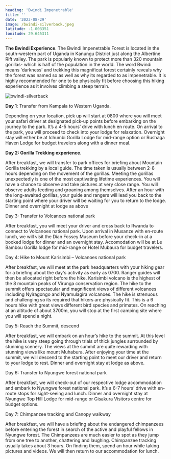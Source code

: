 ```yaml
---
heading: 'Bwindi Impenetrable'
title: ''
date: '2023-08-29'
image: /bwindi-silverback.jpeg
latitude: -1.003351
lonitude: 29.645311
---
```

**The Bwindi Experience**.
The Bwindi Impenetrable Forest is located in the south-western part of Uganda in Kanungu District just along the Albertine Rift valley. The park is popularly known to protect more than 320 mountain gorillas- which is half of the population in the world. 
The word Bwindi means 'darkness' and trekking this magnificat forest certainly reveals why the forest was named so as well as why its regarded to as impenetrable. It is highly recommended for one to be physically fit before choosing this hiking experience as it involves climbing a steep terrain. 

![bwindi-silverback](/bwindi-silverback.jpeg)

**Day 1**: Transfer from Kampala to Western Uganda.

Depending on your location, pick up will start at 0800 where you will meet your safari driver at designated  pick-up points before embarking on the journey to the park. It’s a 4-5 hours’ drive with lunch en route. On arrival to the park, you will proceed to check into your lodge for relaxation. Overnight stay will either be at Ichumbi Gorilla Lodge for mid-range option or Rushaga Haven Lodge for budget travelers along with a dinner meal.

**Day 2: Gorilla Trekking experience**.

After breakfast, we will transfer to park offices for briefing about Mountain Gorilla trekking by a local guide. The time taken is usually between 2-8 hours depending on the movement of the gorillas. Meeting the gorillas unexpectedly is one of the most captivating lifetime experiences. You will have a chance to observe and take pictures at very close range. You will observe adults feeding and groaning among themselves. After an hour with the long-awaited gorillas, your guide and rangers will lead you back to the starting point where your driver will be waiting for you to return to the lodge. Dinner and overnight at lodge as above

Day 3: Transfer to Volcanoes national park

After breakfast, you will meet your driver and cross back to Rwanda to connect to Volcanoes national park. Upon arrival in Musanze with en-route lunch, we will visit the Dian Fossey Museum before your check-in at a booked lodge for dinner and an overnight stay. Accomodation will be at Le Bambou Gorilla lodge for mid-range or Hotel Mubaura for budget travelers. 

Day 4: Hike to Mount Karisimbi – Volcanoes national park

After breakfast, we will meet at the park headquarters with your hiking gear for a briefing about the day's activity as early as 0700. Ranger guides will then be allocated right before the hike. Karisimbi volcano is the highest of the 8 mountain peaks of Virunga conservation region. The hike to the summit offers spectacular and magnificent views of different volcanoes including Nyiragongo and Nyamulagira volcanoes. The hike is strenuous and challenging so its required that hikers are physically fit. This is a 6 hours hike with great views different bird species and primates. On reaching at an altitude of about 3700m, you will stop at the first camping site where you will spend a night.

Day 5: Reach the Summit, descend

After breakfast, we will embark on an hour’s hike to the summit. At this level the hike is very steep going through trials of thick jungles surrounded by stunning scenery. The views at the summit are quite rewarding with stunning views like mount Muhabura. After enjoying your time at the summit, we will descend to the starting point to meet our driver and return to your lodge to rest. Dinner and overnight stay at lodge as above.

Day 6: Transfer to Nyungwe forest national park

After breakfast, we will check-out of our respective lodge accommodation and embark to Nyungwe forest national park. It’s a 6-7 hours’ drive with en-route stops for sight-seeing and lunch. Dinner and overnight stay at Nyungwe Top Hill Lodge for mid-range or Gisakura Visitors centre for budget options. 

Day 7: Chimpanzee tracking and Canopy walkway

After breakfast, we will have a briefing about the endangered chimpanzees before entering the forest in search of the active and playful fellows in Nyungwe forest. The Chimpanzees are much easier to spot as they jump from one tree to another, chattering and laughing. Chimpanzee tracking usually takes about 3 hours. On finding them, spend an hour while taking pictures and videos.  We will then return to our accommodation for lunch.
